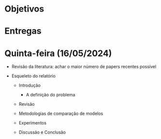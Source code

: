 # Objetivos

# Entregas

# Quinta-feira (16/05/2024)

- Revisão da literatura: achar o maior número de papers recentes possível

- Esqueleto do relatório

    - Introdução

        - A definição do problema

    - Revisão

    - Metodologias de comparação de modelos

    - Experimentos

    - Discussão e Conclusão

